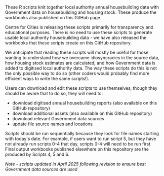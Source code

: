These R scripts knit together local authority annual housebuilding data with Government data on housebuilding and housing stock. These produce the workbooks also published on this GitHub page.

Centre for Cities is releasing these scripts primarily for transparency and educational purposes. There is no need to use these scripts to generate usable local authority housebuilding data - we have also released the workbooks that these scripts create on this GitHub repository.

We anticipate that reading these scripts will mostly be useful for those wanting to understand how we overcame idiosyncracies in the source data, how housing stock estimates are calculated, and how Government data is added to digitised local authority data. The way these scripts do this is not the only possible way to do so (other coders would probably find more efficient ways to write the same scripts!).

Users can download and edit these scripts to use themselves, though they should be aware that to do so, they will need to:

- download digitised annual housebuilding reports (also available on this GitHub repository)
- download additional assets (also available on this GitHub repository)
- download relevant Government data sources
- update file source names and locations

Scripts should be run sequentially because they look for file names starting with today's date. For example, if users want to run script 5, but they have not already run scripts 0-4 that day, scripts 0-4 will need to be run first. Final output workbooks published elsewhere on this repository are the produced by Scripts 4, 5 and 6. 

*Note - scripts updated in April 2025 following revision to ensure best Government data sources are used*
